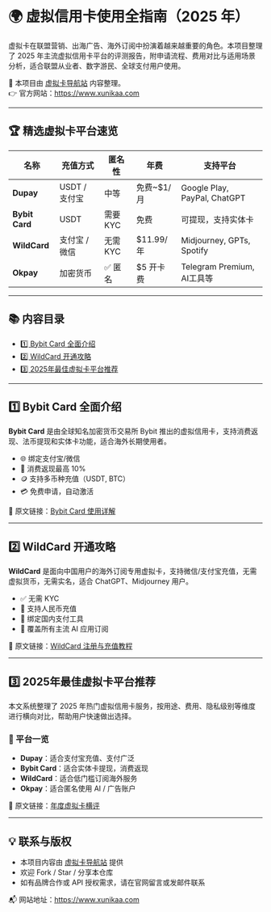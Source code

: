 # 🌍 虚拟信用卡使用全指南（2025 年）

虚拟卡在联盟营销、出海广告、海外订阅中扮演着越来越重要的角色。本项目整理了 2025 年主流虚拟信用卡平台的评测报告，附申请流程、费用对比与适用场景分析，适合联盟从业者、数字游民、全球支付用户使用。

📌 本项目由 [虚拟卡导航站](https://www.xunikaa.com) 内容整理。  
👉 官方网站：https://www.xunikaa.com

---

## 🏆 精选虚拟卡平台速览

| 名称        | 充值方式         | 匿名性  | 年费       | 支持平台                      |
|-------------|------------------|---------|------------|-------------------------------|
| **Dupay**   | USDT / 支付宝    | 中等    | 免费~$1/月  | Google Play, PayPal, ChatGPT |
| **Bybit Card** | USDT         | 需要KYC | 免费       | 可提现，支持实体卡           |
| **WildCard** | 支付宝 / 微信   | 无需KYC | $11.99/年  | Midjourney, GPTs, Spotify    |
| **Okpay**   | 加密货币         | ✅ 匿名 | $5 开卡费   | Telegram Premium, AI工具等    |

---

## 📚 内容目录

- [1️⃣ Bybit Card 全面介绍](#1-bybit-card-全面介绍)
- [2️⃣ WildCard 开通攻略](#2-wildcard-开通攻略)
- [3️⃣ 2025年最佳虚拟卡平台推荐](#3-2025年最佳虚拟卡平台推荐)

---

## 1️⃣ Bybit Card 全面介绍

**Bybit Card** 是由全球知名加密货币交易所 Bybit 推出的虚拟信用卡，支持消费返现、法币提现和实体卡功能，适合海外长期使用者。

- 🌐 绑定支付宝/微信
- 💸 消费返现最高 10%
- 🪙 支持多币种充值（USDT, BTC）
- 💳 免费申请，自动激活

📄 原文链接：[Bybit Card 使用详解](https://www.xunikaa.com)

---

## 2️⃣ WildCard 开通攻略

**WildCard** 是面向中国用户的海外订阅专用虚拟卡，支持微信/支付宝充值，无需虚拟货币，无需实名，适合 ChatGPT、Midjourney 用户。

- ✅ 无需 KYC
- 🧧 支持人民币充值
- 📱 绑定国内支付工具
- 🎯 覆盖所有主流 AI 应用订阅

📄 原文链接：[WildCard 注册与充值教程](https://www.xunikaa.com)

---

## 3️⃣ 2025年最佳虚拟卡平台推荐

本文系统整理了 2025 年热门虚拟信用卡服务，按用途、费用、隐私级别等维度进行横向对比，帮助用户快速做出选择。

### 📌 平台一览

- **Dupay**：适合支付宝充值、支付广泛  
- **Bybit Card**：适合实体卡提现，消费返现  
- **WildCard**：适合低门槛订阅海外服务  
- **Okpay**：适合匿名使用 AI / 广告账户

📄 原文链接：[年度虚拟卡横评](https://www.xunikaa.com)

---

## 💡 联系与版权

- 本项目内容由 [虚拟卡导航站](https://www.xunikaa.com) 提供
- 欢迎 Fork / Star / 分享本仓库
- 如有品牌合作或 API 授权需求，请在官网留言或发邮件联系

📬 网站地址：https://www.xunikaa.com
